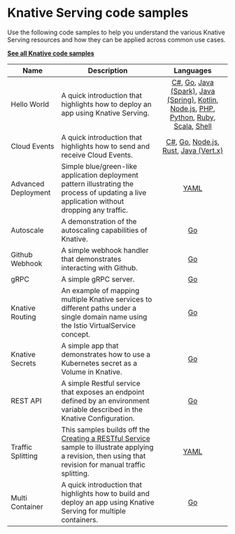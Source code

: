 # Knative Serving code samples

Use the following code samples to help you understand the various Knative
Serving resources and how they can be applied across common use cases.

[**See all Knative code samples**](../../samples.md)

| Name                | Description                                                                                                                                                                                                              |                                                                                                                                                                                                                                                                                             Languages                                                                                                                                                                                                                                                                                              |
| ------------------- | ------------------------------------------------------------------------------------------------------------------------------------------------------------------------------------------------------------------------ | :------------------------------------------------------------------------------------------------------------------------------------------------------------------------------------------------------------------------------------------------------------------------------------------------------------------------------------------------------------------------------------------------------------------------------------------------------------------------------------------------------------------------------------------------------------------------------------------------: |
| Hello World         | A quick introduction that highlights how to deploy an app using Knative Serving.                                                                                                                                         | [C#](hello-world/helloworld-csharp/), [Go](hello-world/helloworld-go/README.md), [Java (Spark)](hello-world/helloworld-java-spark/README.md), [Java (Spring)](hello-world/helloworld-java-spring/README.md), [Kotlin](hello-world/helloworld-kotlin/README.md), [Node.js](hello-world/helloworld-nodejs/README.md), [PHP](hello-world/helloworld-php/README.md), [Python](hello-world/helloworld-python/README.md), [Ruby](hello-world/helloworld-ruby/README.md), [Scala](hello-world/helloworld-scala/README.md), [Shell](hello-world/helloworld-shell/README.md) |
| Cloud Events        | A quick introduction that highlights how to send and receive Cloud Events.                                                                                                                                               | [C#](cloudevents/cloudevents-dotnet/README.md), [Go](cloudevents/cloudevents-go/README.md), [Node.js](cloudevents/cloudevents-nodejs/README.md), [Rust](cloudevents/cloudevents-rust/README.md), [Java (Vert.x)](cloudevents/cloudevents-vertx/README.md)                                                                                                                                                                                                                                                                                                                                                                                                                                              |
| Advanced Deployment | Simple blue/green-like application deployment pattern illustrating the process of updating a live application without dropping any traffic.                                                                              |                                                                                                                                                                                                                                                                                 [YAML](../../developer/serving/traffic-management.md#routing-and-managing-traffic-with-bluegreen-deployment)                                                                                                                                                                                                                                                                                 |
| Autoscale           | A demonstration of the autoscaling capabilities of Knative.                                                                                                                                                              |                                                                                                                                                                                                                                                                                   [Go](../autoscaling/autoscale-go/README.md)                                                                                                                                                                                                                                                                                   |
| Github Webhook      | A simple webhook handler that demonstrates interacting with Github.                                                                                                                                                      |                                                                                                                                                                                                                                                                                  [Go](gitwebhook-go/README.md)                                                                                                                                                                                                                                                                                   |
| gRPC                | A simple gRPC server.                                                                                                                                                                                                    |                                                                                                                                                                                                                                                                                   [Go](grpc-ping-go/README.md)                                                                                                                                                                                                                                                                                   |
| Knative Routing     | An example of mapping multiple Knative services to different paths under a single domain name using the Istio VirtualService concept.                                                                                    |                                                                                                                                                                                                                                                                                [Go](knative-routing-go/README.md)                                                                                                                                                                                                                                                                                |
| Knative Secrets     | A simple app that demonstrates how to use a Kubernetes secret as a Volume in Knative.                                                                                                                                    |                                                                                                                                                                                                                                                                                    [Go](secrets-go/README.md)                                                                                                                                                                                                                                                                                    |
| REST API            | A simple Restful service that exposes an endpoint defined by an environment variable described in the Knative Configuration.                                                                                             |                                                                                                                                                                                                                                                                                   [Go](rest-api-go/README.md)                                                                                                                                                                                                                                                                                    |
| Traffic Splitting   | This samples builds off the [Creating a RESTful Service](rest-api-go) sample to illustrate applying a revision, then using that revision for manual traffic splitting.                                                 |                                                                                                                                                                                                                                                                               [YAML](../../developer/serving/traffic-management.md)                                                                                                                                                                                                                                                                                |
| Multi Container     | A quick introduction that highlights how to build and deploy an app using Knative Serving for multiple containers.                                                 |                                                                                                                                                                                                                                                                                                                                     [Go](multi-container/README.md)                                                                                                                                                                                                                                                                                |
